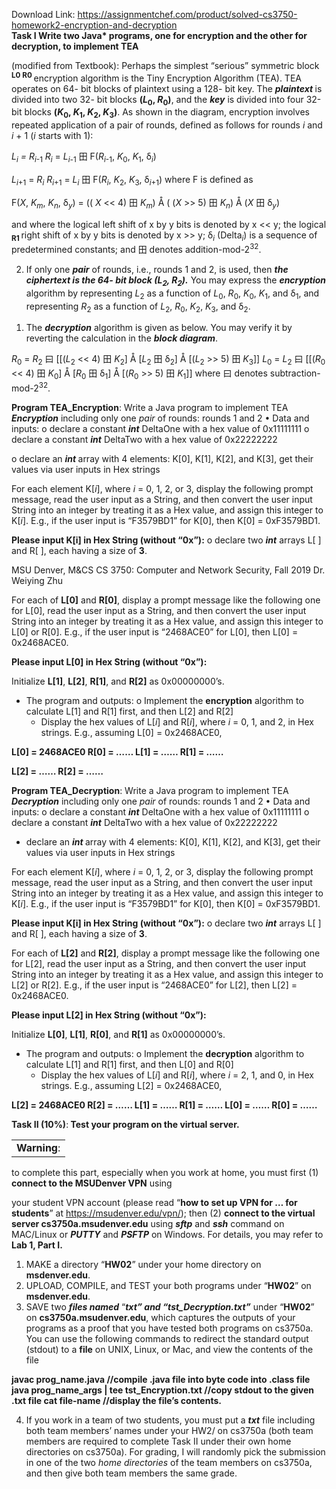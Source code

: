 Download Link: https://assignmentchef.com/product/solved-cs3750-homework2-encryption-and-decryption
<br>
<strong>Task I  Write two Java* programs, one for encryption and the other for decryption, to implement TEA </strong>

(modified from Textbook): Perhaps the simplest “serious” symmetric block          <strong><sup>L</sup></strong><strong><sup>0                    </sup></strong><strong><sup>R</sup></strong><strong><sup>0 </sup></strong>encryption algorithm is the Tiny Encryption Algorithm (TEA). TEA operates on 64- bit blocks of plaintext using a 128- bit key. The <strong><em>plaintext </em></strong>is divided into two 32- bit blocks <strong>(<em>L</em><sub>0</sub>, <em>R</em><sub>0</sub>)</strong>, and the <strong><em>key</em></strong> is divided into four 32-bit blocks <strong>(<em>K</em><sub>0</sub>, <em>K</em><sub>1</sub>, <em>K</em><sub>2</sub>, <em>K</em><sub>3</sub>)</strong>. As shown in the diagram, encryption involves repeated application of a pair of rounds, defined as follows for rounds <em>i</em> and <em>i</em> + 1 (<em>i</em> starts with 1):

<em>L<sub>i</sub> = R<sub>i</sub></em><sub>-1</sub><em>                            R<sub>i</sub></em> = <em>L<sub>i-</sub></em><sub>1</sub> ⽥ F(<em>R<sub>i</sub></em><sub>-1</sub>, <em>K</em><sub>0</sub>, <em>K</em><sub>1</sub>, δ<em><sub>i</sub></em>) <em> </em>

<em>L<sub>i</sub></em><sub>+1</sub> = <em>R<sub>i</sub></em>                             <em>R<sub>i</sub></em><sub>+1</sub> = <em>L<sub>i</sub></em> ⽥ F(<em>R<sub>i</sub></em>, <em>K</em><sub>2</sub>, <em>K</em><sub>3</sub>, δ<em><sub>i</sub></em><sub>+1</sub>) where F is defined as

F(<em>X</em>, <em>K<sub>m</sub></em>, <em>K<sub>n</sub></em>, δ<em><sub>y</sub></em>) = (( <em>X</em> &lt;&lt; 4) ⽥ <em>K<sub>m</sub></em>)  Å ( (<em>X</em> &gt;&gt; 5) ⽥ <em>K<sub>n</sub></em>) Å (<em>X</em> ⽥ δ<em><sub>y</sub></em>)

and where the logical left shift of x by y bits is denoted by x &lt;&lt; y; the logical <strong><sub>R</sub></strong><strong><sub>1 </sub></strong>right shift of x by y bits is denoted by x &gt;&gt; y; δ<em><sub>i</sub></em> (Delta<em><sub>i</sub></em>) is a sequence of predetermined constants; and ⽥ denotes addition-mod-2<sup>32</sup>.

<ol start="2">

 <li>If only one <strong><em>pair</em></strong> of rounds, i.e., rounds 1 and 2, is used, then <strong><em>the ciphertext is the 64- bit block (L<sub>2</sub>, R<sub>2</sub>).</em></strong> You may express the <strong><em>encryption</em></strong> algorithm by representing <em>L</em><sub>2</sub> as a function of <em>L</em><sub>0</sub>, <em>R</em><sub>0</sub>, <em>K</em><sub>0</sub>, <em>K</em><sub>1</sub>, and δ<sub>1</sub>, and representing <em>R</em><sub>2</sub> as a function of <em>L</em><sub>2</sub>, <em>R</em><sub>0</sub>,<em> K</em><sub>2</sub>, <em>K</em><sub>3</sub>, and δ<sub>2</sub>.</li>

</ol>




<ol>

 <li>The <strong><em>decryption</em></strong> algorithm is given as below. You may verify it by reverting the calculation in the <strong><em>block diagram</em></strong>.</li>

</ol>

<em>R</em><sub>0</sub> = <em>R</em><sub>2</sub> ⽈ [[(<em>L</em><sub>2</sub> &lt;&lt; 4) ⽥ <em>K</em><sub>2</sub>] Å [<em>L</em><sub>2</sub> ⽥ δ<sub>2</sub>] Å [(<em>L</em><sub>2</sub> &gt;&gt; 5) ⽥ <em>K</em><sub>3</sub>]] <em>L</em><sub>0</sub> = <em>L</em><sub>2</sub> ⽈ [[(<em>R</em><sub>0</sub> &lt;&lt; 4) ⽥ <em>K</em><sub>0</sub>] Å [<em>R</em><sub>0</sub> ⽥ δ<sub>1</sub>] Å [(<em>R</em><sub>0</sub> &gt;&gt; 5) ⽥ <em>K</em><sub>1</sub>]] where  ⽈ denotes subtraction-mod-2<sup>32</sup>.

<strong> </strong>

<strong>Program TEA_Encryption</strong>: Write a Java program to implement TEA <strong><em>Encryption</em></strong> including only one <em>pair</em> of rounds: rounds 1 and 2 •   Data and inputs:  o           declare a constant <strong><em>int</em></strong> DeltaOne with a hex value of 0x11111111 o       declare a constant <strong><em>int</em></strong> DeltaTwo with a hex value of 0x22222222

o    declare an <strong><em>int </em></strong>array with 4 elements: K[0], K[1], K[2], and K[3], get their values via user inputs in Hex strings

For each element K[<em>i</em>], where <em>i</em> = 0, 1, 2, or 3, display the following prompt message, read the user input as a String, and then convert the user input String into an integer by treating it as a Hex value, and assign this integer to K[<em>i</em>]. E.g., if the user input is “F3579BD1” for K[0], then K[0] = 0xF3579BD1.

<strong>Please input K[i] in Hex String (without “0x”):</strong> o declare two <strong><em>int</em></strong> arrays L[ ] and R[ ], each having a size of <strong>3</strong>.

MSU Denver, M&amp;CS                                           CS 3750: Computer and Network Security, Fall 2019                                              Dr. Weiying Zhu

For each of <strong>L[0]</strong> and <strong>R[0]</strong>, display a prompt message like the following one for L[0], read the user input as a String, and then convert the user input String into an integer by treating it as a Hex value, and assign this integer to L[0] or R[0]. E.g., if the user input is “2468ACE0” for L[0], then L[0] = 0x2468ACE0.

<strong>Please input L[0] in Hex String (without “0x”):</strong>

Initialize <strong>L[1]</strong>, <strong>L[2]</strong>, <strong>R[1]</strong>, and <strong>R[2]</strong> as 0x00000000’s.

<ul>

 <li>The program and outputs: o Implement the <strong>encryption</strong> algorithm to calculate L[1] and R[1] first, and then L[2] and R[2]

  <ul>

   <li>Display the hex values of L[<em>i</em>] and R[<em>i</em>], where <em>i</em> = 0, 1, and 2, in Hex strings. E.g., assuming L[0] = 0x2468ACE0,</li>

  </ul></li>

</ul>

<strong>L[0] = 2468ACE0      R[0] = …… L[1] = ……            R[1] = …… </strong>

<strong>L[2] = ……            R[2] = ……</strong>




<strong>Program TEA_Decryption</strong>: Write a Java program to implement TEA <strong><em>Decryption</em></strong> including only one <em>pair</em> of rounds: rounds 1 and 2 •   Data and inputs:  o           declare a constant <strong><em>int</em></strong> DeltaOne with a hex value of 0x11111111 o       declare a constant <strong><em>int</em></strong> DeltaTwo with a hex value of 0x22222222

<ul>

 <li>declare an <strong><em>int </em></strong>array with 4 elements: K[0], K[1], K[2], and K[3], get their values via user inputs in Hex strings</li>

</ul>

For each element K[<em>i</em>], where <em>i</em> = 0, 1, 2, or 3, display the following prompt message, read the user input as a String, and then convert the user input String into an integer by treating it as a Hex value, and assign this integer to K[<em>i</em>]. E.g., if the user input is “F3579BD1” for K[0], then K[0] = 0xF3579BD1.

<strong>Please input K[i] in Hex String (without “0x”):</strong> o declare two <strong><em>int</em></strong> arrays L[ ] and R[ ], each having a size of <strong>3</strong>.

For each of <strong>L[2]</strong> and <strong>R[2]</strong>, display a prompt message like the following one for L[2], read the user input as a String, and then convert the user input String into an integer by treating it as a Hex value, and assign this integer to L[2] or R[2]. E.g., if the user input is “2468ACE0” for L[2], then L[2] = 0x2468ACE0.

<strong>Please input L[2] in Hex String (without “0x”):</strong>

Initialize <strong>L[0]</strong>, <strong>L[1]</strong>, <strong>R[0]</strong>, and <strong>R[1]</strong> as 0x00000000’s.

<ul>

 <li>The program and outputs: o Implement the <strong>decryption</strong> algorithm to calculate L[1] and R[1] first, and then L[0] and R[0]

  <ul>

   <li>Display the hex values of L[<em>i</em>] and R[<em>i</em>], where <em>i</em> = 2, 1, and 0, in Hex strings. E.g., assuming L[2] = 0x2468ACE0,</li>

  </ul></li>

</ul>

<strong>L[2] = 2468ACE0      R[2] = …… L[1] = ……            R[1] = …… L[0] = ……            R[0] = ……</strong>




<strong>Task II (10%)</strong>:<strong> Test your program on the virtual server.  </strong>

<table width="63">

 <tbody>

  <tr>

   <td width="63">  <strong>Warning</strong>:</td>

  </tr>

 </tbody>

</table>

to complete this part, especially when you work at home, you must first (1) <strong>connect to the MSUDenver VPN</strong> using

your student VPN account (please read “<strong>how to set up VPN for … for students</strong>” at <u>https://msudenver.edu/vpn/</u>); then (2) <strong>connect to the virtual server cs3750a.msudenver.edu</strong> using <strong><em>sftp</em></strong> and <strong><em>ssh</em></strong> command on MAC/Linux or <strong><em>PUTTY</em></strong> and <strong><em>PSFTP</em></strong> on Windows.  For details, you may refer to <strong>Lab 1, Part I. </strong>

<ol>

 <li>MAKE a directory “<strong>HW02</strong>” under your home directory on <strong>msdenver.edu</strong>.</li>

 <li>UPLOAD, COMPILE, and TEST your both programs under “<strong>HW02</strong>” on <strong>msdenver.edu</strong>.</li>

 <li>SAVE two <strong><em>files named</em></strong> “<strong><em>txt” and “tst_Decryption.txt”</em></strong> under “<strong>HW02</strong>” on <strong>cs3750a.msudenver.edu</strong>, which captures the outputs of your programs as a proof that you have tested both programs on cs3750a. You can use the following commands to redirect the standard output (stdout) to a <strong>file</strong> on UNIX, Linux, or Mac, and view the contents of the file</li>

</ol>

<strong>javac prog_name.java    //compile .java file into byte code into .class file java prog_name_args | tee tst_Encryption.txt  //copy stdout to the given .txt file cat file-name      //display the file’s contents.</strong>

<ol start="4">

 <li>If you work in a team of two students, you must put a <strong><em>txt</em></strong> file including both team members’ names under your HW2/ on cs3750a (both team members are required to complete Task II under their own home directories on cs3750a). For grading, I will randomly pick the submission in one of the two <em>home directories</em> of the team members on cs3750a, and then give both team members the same grade.</li>

</ol>


